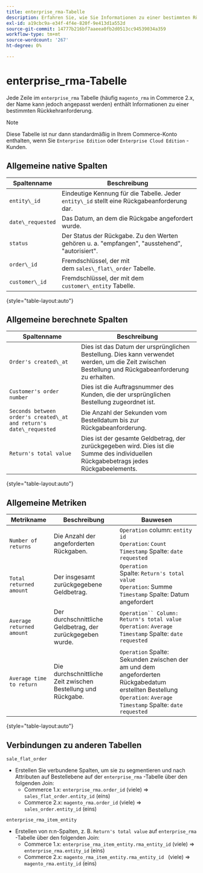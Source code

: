 ```yaml
---
title: enterprise_rma-Tabelle
description: Erfahren Sie, wie Sie Informationen zu einer bestimmten Rückgabeanforderung analysieren.
exl-id: a19cbc9a-e34f-4f4e-820f-9e413d1a552d
source-git-commit: 14777b216bf7aaeea0fb2d0513cc94539034a359
workflow-type: tm+mt
source-wordcount: '267'
ht-degree: 0%

---
```


# enterprise_rma-Tabelle

Jede Zeile im `enterprise_rma` Tabelle (häufig `magento_rma` in Commerce 2.x, der Name kann jedoch angepasst werden) enthält Informationen zu einer bestimmten Rückkehranforderung.

>[!NOTE]
>
>Diese Tabelle ist nur dann standardmäßig in Ihrem Commerce-Konto enthalten, wenn Sie `Enterprise Edition` oder `Enterprise Cloud Edition` -Kunden.

## Allgemeine native Spalten

| **Spaltenname** | **Beschreibung** |
|---|---|
| `entity\_id` | Eindeutige Kennung für die Tabelle. Jeder `entity\_id` stellt eine Rückgabeanforderung dar. |
| `date\_requested` | Das Datum, an dem die Rückgabe angefordert wurde. |
| `status` | Der Status der Rückgabe. Zu den Werten gehören u. a. &quot;empfangen&quot;, &quot;ausstehend&quot;, &quot;autorisiert&quot;. |
| `order\_id` | Fremdschlüssel, der mit dem `sales\_flat\_order` Tabelle. |
| `customer\_id` | Fremdschlüssel, der mit dem `customer\_entity` Tabelle. |

{style="table-layout:auto"}

## Allgemeine berechnete Spalten

| **Spaltenname** | **Beschreibung** |
|---|---|
| `Order's created\_at` | Dies ist das Datum der ursprünglichen Bestellung. Dies kann verwendet werden, um die Zeit zwischen Bestellung und Rückgabeanforderung zu erhalten. |
| `Customer's order number` | Dies ist die Auftragsnummer des Kunden, die der ursprünglichen Bestellung zugeordnet ist. |
| `Seconds between order's created\_at and return's date\_requested` | Die Anzahl der Sekunden vom Bestelldatum bis zur Rückgabeanforderung. |
| `Return's total value` | Dies ist der gesamte Geldbetrag, der zurückgegeben wird. Dies ist die Summe des individuellen Rückgabebetrags jedes Rückgabeelements. |

{style="table-layout:auto"}

## Allgemeine Metriken

| **Metrikname** | **Beschreibung** | **Bauwesen** |
|---|---|---|
| `Number of returns` | Die Anzahl der angeforderten Rückgaben. | `Operation` column: `entity id`<br>`Operation`: `Count`<br>`Timestamp` Spalte: `date requested` |
| `Total returned amount` | Der insgesamt zurückgegebene Geldbetrag. | `Operation `Spalte: `Return's total value`<br>`Operation`: Summe<br>`Timestamp` Spalte: Datum angefordert |
| `Average returned amount` | Der durchschnittliche Geldbetrag, der zurückgegeben wurde. | `Operation`` Column: Return's total value`<br>`Operation`: `Average`<br>`Timestamp` Spalte: `date requested` |
| `Average time to return` | Die durchschnittliche Zeit zwischen Bestellung und Rückgabe. | `Operation` Spalte: Sekunden zwischen der am und dem angeforderten Rückgabedatum erstellten Bestellung<br>`Operation`: `Average`<br>`Timestamp` Spalte: `date requested` |

{style="table-layout:auto"}

## Verbindungen zu anderen Tabellen

`sale_flat_order`

* Erstellen Sie verbundene Spalten, um sie zu segmentieren und nach Attributen auf Bestellebene auf der `enterprise_rma` -Tabelle über den folgenden Join:
   * Commerce 1.x: `enterprise_rma.order_id` (viele) => `sales_flat_order.entity_id` (eins)
   * Commerce 2.x: `magento_rma.order_id` (viele) => `sales_order.entity_id` (eins)

`enterprise_rma_item_entity`

* Erstellen von n:n-Spalten, z. B. `Return's total value` auf `enterprise_rma` -Tabelle über den folgenden Join:
   * Commerce 1.x: `enterprise_rma_item_entity.rma_entity_id` (viele) => `enterprise_rma.entity_id` (eins)
   * Commerce 2.x: `magento_rma_item_entity.rma_entity_id ` (viele) => `magento_rma.entity_id` (eins)
